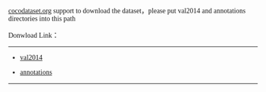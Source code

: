 # <font face="微软雅黑">

[cocodataset.org](https://cocodataset.org/) support to download the dataset，please put val2014 and annotations directories into this path

Donwload Link：
***
* [val2014](http://images.cocodataset.org/zips/val2014.zip)

* [annotations](http://images.cocodataset.org/annotations/annotations_trainval2014.zip)

***


# </font>